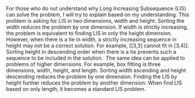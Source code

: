 For those who do not understand why Long Increasing Subsequence (LIS) can solve the problem, I will try to explain based on my understanding.
​
This problem is asking for LIS in two dimensions, width and height. Sorting the width reduces the problem by one dimension. If width is strictly increasing, the problem is equivalent to finding LIS in only the height dimension. However, when there is a tie in width, a strictly increasing sequence in height may not be a correct solution. For example, [[3,3] cannot fit in [3,4]]. Sorting height in descending order when there is a tie prevents such a sequence to be included in the solution.
​
The same idea can be applied to problems of higher dimensions. For example, box fitting is three dimensions, width, height, and length. Sorting width ascending and height descending reduces the problem by one dimension. Finding the LIS by height further reduces the problem by another dimension. When find LIS based on only length, it becomes a standard LIS problem.